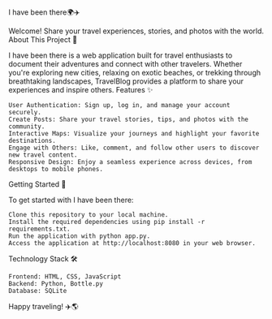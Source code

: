 I have been there🌍✈️

Welcome! Share your travel experiences, stories, and photos with the world.
About This Project 📝

I have been there is a web application built for travel enthusiasts to document their adventures and connect with other travelers. Whether you're exploring new cities, relaxing on exotic beaches, or trekking through breathtaking landscapes, TravelBlog provides a platform to share your experiences and inspire others.
Features ✨

    User Authentication: Sign up, log in, and manage your account securely.
    Create Posts: Share your travel stories, tips, and photos with the community.
    Interactive Maps: Visualize your journeys and highlight your favorite destinations.
    Engage with Others: Like, comment, and follow other users to discover new travel content.
    Responsive Design: Enjoy a seamless experience across devices, from desktops to mobile phones.

Getting Started 🚀

To get started with I have been there:

    Clone this repository to your local machine.
    Install the required dependencies using pip install -r requirements.txt.
    Run the application with python app.py.
    Access the application at http://localhost:8080 in your web browser.

Technology Stack 🛠️

    Frontend: HTML, CSS, JavaScript
    Backend: Python, Bottle.py
    Database: SQLite

Happy traveling! ✈️🌎
